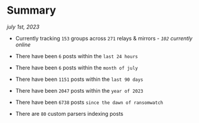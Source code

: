 
# Summary
_july 1st, 2023_

- Currently tracking `153` groups across `271` relays & mirrors - _`102` currently online_

- There have been `6` posts within the `last 24 hours`

- There have been `6` posts within the `month of july`

- There have been `1151` posts within the `last 90 days`

- There have been `2047` posts within the `year of 2023`

- There have been `6738` posts `since the dawn of ransomwatch`

- There are `80` custom parsers indexing posts
